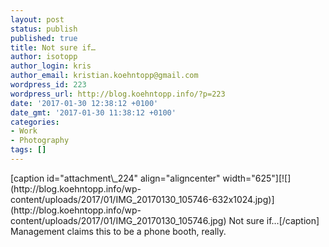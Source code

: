```yaml
---
layout: post
status: publish
published: true
title: Not sure if…
author: isotopp
author_login: kris
author_email: kristian.koehntopp@gmail.com
wordpress_id: 223
wordpress_url: http://blog.koehntopp.info/?p=223
date: '2017-01-30 12:38:12 +0100'
date_gmt: '2017-01-30 11:38:12 +0100'
categories:
- Work
- Photography
tags: []
---
```

<p>[caption id="attachment\_224" align="aligncenter" width="625"][![](http://blog.koehntopp.info/wp-content/uploads/2017/01/IMG_20170130_105746-632x1024.jpg)](http://blog.koehntopp.info/wp-content/uploads/2017/01/IMG_20170130_105746.jpg) Not sure if…[/caption] Management claims this to be a phone booth, really.</p>
